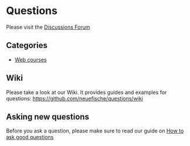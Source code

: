 # Questions

Please visit the [Discussions Forum](https://github.com/orgs/neuefische/discussions)


## Categories

- [Web courses](https://github.com/orgs/neuefische/discussions/categories/web)

## Wiki

Please take a look at our Wiki. It provides guides and examples for questions: https://github.com/neuefische/questions/wiki


## Asking new questions

Before you ask a question, please make sure to read our guide on [How to ask good questions](https://github.com/neuefische/questions/wiki/How-to-ask-good-questions)
